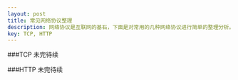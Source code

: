 ```yaml
---
layout: post
title: 常见网络协议整理
description: 网络协议是互联网的基石，下面是对常用的几种网络协议进行简单的整理分析。
key: TCP, HTTP
---
```


###TCP
未完待续

###HTTP
未完待续